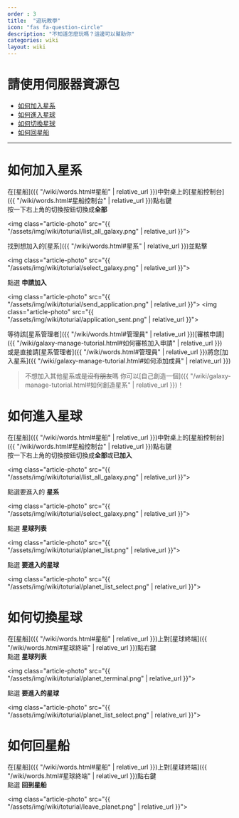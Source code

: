 ```yaml
---
order : 3
title:  "遊玩教學"
icon: "fas fa-question-circle"
description: "不知道怎麼玩嗎？這邊可以幫助你"
categories: wiki
layout: wiki
---
```


# 請使用伺服器資源包

- [如何加入星系](#如何加入星系)
- [如何進入星球](#如何進入星球)
- [如何切換星球](#如何切換星球)
- [如何回星船](#如何回星船)
  
---

# 如何加入星系

在[星船]({{ "/wiki/words.html#星船" | relative_url }})中對桌上的[星船控制台]({{ "/wiki/words.html#星船控制台" | relative_url }})點右鍵  
按一下右上角的切換按鈕切換成**全部**  

<img class="article-photo" src="{{ "/assets/img/wiki/toturial/list_all_galaxy.png" | relative_url }}">

找到想加入的[星系]({{ "/wiki/words.html#星系" | relative_url }})並點擊  

<img class="article-photo" src="{{ "/assets/img/wiki/toturial/select_galaxy.png" | relative_url }}">

點選 **申請加入**  

<img class="article-photo" src="{{ "/assets/img/wiki/toturial/send_application.png" | relative_url }}">
<img class="article-photo" src="{{ "/assets/img/wiki/toturial/application_sent.png" | relative_url }}">

等待該[星系管理者]({{ "/wiki/words.html#管理員" | relative_url }})[審核申請]({{ "/wiki/galaxy-manage-tutorial.html#如何審核加入申請" | relative_url }})  
或是直接請[星系管理者]({{ "/wiki/words.html#管理員" | relative_url }})將您[加入星系]({{ "/wiki/galaxy-manage-tutorial.html#如何添加成員" | relative_url }})

> 不想加入其他星系或是~~沒有朋友~~嗎 你可以[自己創造一個]({{ "/wiki/galaxy-manage-tutorial.html#如何創造星系" | relative_url }})！

# 如何進入星球

在[星船]({{ "/wiki/words.html#星船" | relative_url }})中對桌上的[星船控制台]({{ "/wiki/words.html#星船控制台" | relative_url }})點右鍵  
按一下右上角的切換按鈕切換成**全部**或**已加入**  

<img class="article-photo" src="{{ "/assets/img/wiki/toturial/list_all_galaxy.png" | relative_url }}">

點選要進入的 **星系**  

<img class="article-photo" src="{{ "/assets/img/wiki/toturial/select_galaxy.png" | relative_url }}">

點選 **星球列表**  

<img class="article-photo" src="{{ "/assets/img/wiki/toturial/planet_list.png" | relative_url }}">

點選 **要進入的星球**

<img class="article-photo" src="{{ "/assets/img/wiki/toturial/planet_list_select.png" | relative_url }}">

# 如何切換星球

在[星船]({{ "/wiki/words.html#星船" | relative_url }})上對[星球終端]({{ "/wiki/words.html#星球終端" | relative_url }})點右鍵  
點選 **星球列表**  

<img class="article-photo" src="{{ "/assets/img/wiki/toturial/planet_terminal.png" | relative_url }}">

點選 **要進入的星球**

<img class="article-photo" src="{{ "/assets/img/wiki/toturial/planet_list_select.png" | relative_url }}">

# 如何回星船

在[星船]({{ "/wiki/words.html#星船" | relative_url }})上對[星球終端]({{ "/wiki/words.html#星球終端" | relative_url }})點右鍵  
點選 **回到星船**

<img class="article-photo" src="{{ "/assets/img/wiki/toturial/leave_planet.png" | relative_url }}">
